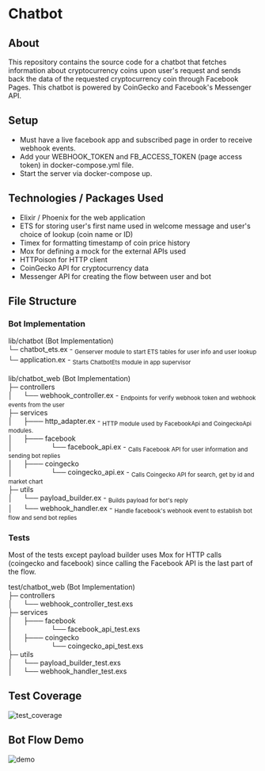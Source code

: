 # Chatbot

## About
This repository contains the source code for a chatbot that fetches information about cryptocurrency coins upon user's request and sends back the data of the requested cryptocurrency coin through Facebook Pages. This chatbot is powered by CoinGecko and Facebook's Messenger API.

## Setup

- Must have a live facebook app and subscribed page in order to receive webhook events.
- Add your WEBHOOK_TOKEN and FB_ACCESS_TOKEN (page access token) in docker-compose.yml file. 
- Start the server via docker-compose up.

## Technologies / Packages Used
- Elixir / Phoenix for the web application
- ETS for storing user's first name used in welcome message and user's choice of lookup (coin name or ID)
- Timex for formatting timestamp of coin price history
- Mox for defining a mock for the external APIs used
- HTTPoison for HTTP client
- CoinGecko API for cryptocurrency data
- Messenger API for creating the flow between user and bot

## File Structure
### Bot Implementation
lib/chatbot (Bot Implementation)\
└─ chatbot_ets.ex - <sub> Genserver module to start ETS tables for user info and user lookup </sub>\
└─ application.ex - <sub> Starts ChatbotEts module in app supervisor </sub>\
<br>
lib/chatbot_web (Bot Implementation)\
├─ controllers\
│  &emsp; └── webhook_controller.ex - <sub> Endpoints for verify webhook token and webhook events from the user </sub>\
├─ services\
│  &emsp; ├─── http_adapter.ex - <sub> HTTP  module used by FacebookApi and CoingeckoApi modules. </sub> \
│  &emsp; ├─── facebook \
│  &emsp;&emsp;&emsp;&emsp;&emsp; └── facebook_api.ex - <sub> Calls Facebook API for user information and sending bot replies </sub>  \
│  &emsp; ├─── coingecko \
│  &emsp;&emsp;&emsp;&emsp;&emsp; └── coingecko_api.ex - <sub> Calls Coingecko API for search, get by id and market chart </sub>  \
├─ utils \
│  &emsp; └── payload_builder.ex - <sub> Builds payload for bot's reply</sub> \
│  &emsp; └── webhook_handler.ex - <sub> Handle facebook's webhook event to establish bot flow and send bot replies </sub>


### Tests
Most of the tests except payload builder uses Mox for HTTP calls (coingecko and facebook) since calling the Facebook API is the last part of the flow.

test/chatbot_web (Bot Implementation)\
├─ controllers\
│  &emsp; └── webhook_controller_test.exs\
├─ services\
│  &emsp; ├─── facebook \
│  &emsp;&emsp;&emsp;&emsp;&emsp; └── facebook_api_test.exs \
│  &emsp; ├─── coingecko \
│  &emsp;&emsp;&emsp;&emsp;&emsp; └── coingecko_api_test.exs \
├─ utils \
│  &emsp; └── payload_builder_test.exs  \
│  &emsp; └── webhook_handler_test.exs

## Test Coverage
![test_coverage](https://i.imgur.com/kSO7jjK.png)

## Bot Flow Demo
![demo](https://imgur.com/IbP4G6P.gif)
